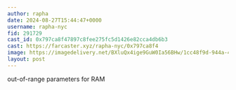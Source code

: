 ```yaml
---
author: rapha
date: 2024-08-27T15:44:47+0000
username: rapha-nyc
fid: 291729
cast_id: 0x797ca8f47897c8fee275fc5d1426e82cca4db6b3
cast: https://farcaster.xyz/rapha-nyc/0x797ca8f4
image: https://imagedelivery.net/BXluQx4ige9GuW0Ia56BHw/1cc48f9d-944a-41f3-3e24-e68942aee000/original
layout: post
---
```


out-of-range parameters for RAM

<img src='https://imagedelivery.net/BXluQx4ige9GuW0Ia56BHw/1cc48f9d-944a-41f3-3e24-e68942aee000/original' alt='' referrerpolicy='no-referrer'/>
